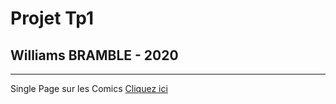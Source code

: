 # Projet Tp1
## Williams BRAMBLE - 2020
---
Single Page sur les Comics
[Cliquez ici](https://wilou971.github.io/Tp1/index.html)
